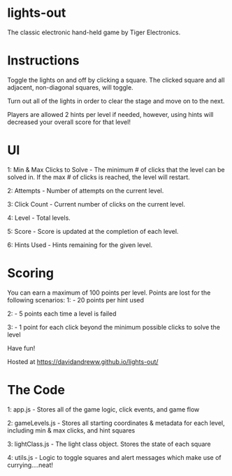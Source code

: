 # lights-out
The classic electronic hand-held game by Tiger Electronics. 

# Instructions
Toggle the lights on and off by clicking a square. The clicked square and all adjacent, non-diagonal squares, will toggle.

Turn out all of the lights in order to clear the stage and move on to the next.

Players are allowed 2 hints per level if needed, however, using hints will decreased your overall score for that level!

# UI
1: Min & Max Clicks to Solve - The minimum # of clicks that the level can be solved in. If the max # of clicks is reached, the level will restart.

2: Attempts - Number of attempts on the current level.

3: Click Count - Current number of clicks on the current level.

4: Level - Total levels.

5: Score - Score is updated at the completion of each level.

6: Hints Used - Hints remaining for the given level.

# Scoring
You can earn a maximum of 100 points per level. Points are lost for the following scenarios:
1: - 20 points per hint used

2: - 5 points each time a level is failed

3: - 1 point for each click beyond the minimum possible clicks to solve the level

Have fun!

Hosted at https://davidandreww.github.io/lights-out/

# The Code

1: app.js - Stores all of the game logic, click events, and game flow

2: gameLevels.js - Stores all starting coordinates & metadata for each level, including min & max clicks, and hint squares

3: lightClass.js - The light class object. Stores the state of each square

4: utils.js - Logic to toggle squares and alert messages which make use of currying....neat!